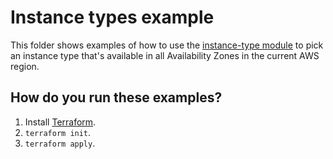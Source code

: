 # Instance types example

This folder shows examples of how to use the [instance-type module](https://github.com/terraform-modules-krish/terraform-aws-utilities/blob/v0.9.5/modules/instance-type) to pick an instance type
that's available in all Availability Zones in the current AWS region.




## How do you run these examples?

1. Install [Terraform](https://www.terraform.io/).
1. `terraform init`.
1. `terraform apply`.



